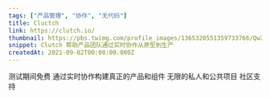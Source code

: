```yaml
---
tags: ["产品管理", "协作", "无代码"]
title: Cluctch
link: https://clutch.io/
thumbnail: https://pbs.twimg.com/profile_images/1365320551359733766/QwZOD0R6_400x400.jpg
snippet: Clutch 帮助产品团队通过实时协作从原型到生产
createdAt: 2021-09-02T00:00:00.000Z
---
```

测试期间免费
通过实时协作构建真正的产品和组件
无限的私人和公共项目
社区支持